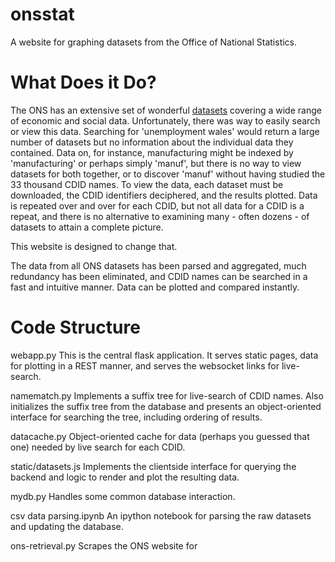onsstat
=======

A website for graphing datasets from the Office of National Statistics.

What Does it Do?
================

The ONS has an extensive set of wonderful [datasets](http://www.ons.gov.uk/ons/datasets-and-tables/index.html?content-type=Dataset&pubdateRangeType=allDates&sortBy=pubdate&sortDirection=DESCENDING&newquery=*&pageSize=50&applyFilters=true&content-type-orig=%22Dataset%22+OR+content-type_original%3A%22Reference+table%22) covering a wide range
of economic and social data. Unfortunately, there was way to easily search or 
view this data. Searching for 'unemployment wales' would return a large number of
datasets but no information about the individual data they contained. Data on, for 
instance, manufacturing might be indexed by 'manufacturing' or perhaps simply 'manuf',
but there is no way to view datasets for both together, or to discover 'manuf' without
having studied the 33 thousand CDID names. To view the data, each dataset must be 
downloaded, the CDID identifiers deciphered, and the results plotted. Data is repeated 
over and over for each CDID, but not all data for a CDID is a repeat, and there is no
alternative to examining many - often dozens - of datasets to attain a complete 
picture.

This website is designed to change that.

The data from all ONS datasets has been parsed and aggregated, much redundancy 
has been eliminated, and CDID names can be searched in a fast and intuitive manner.
Data can be plotted and compared instantly.


Code Structure
==============

webapp.py
This is the central flask application. It serves static pages, data for plotting in a 
REST manner, and serves the websocket links for live-search.

namematch.py
Implements a suffix tree for live-search of CDID names. Also initializes the suffix tree
from the database and presents an object-oriented interface for searching the tree, 
including ordering of results.


datacache.py
Object-oriented cache for data (perhaps you guessed that one) needed by live search for each CDID.

static/datasets.js
Implements the clientside interface for querying the backend and logic to render and plot the 
resulting data.

mydb.py
Handles some common database interaction.

csv data parsing.ipynb
An ipython notebook for parsing the raw datasets and updating the database.

ons-retrieval.py
Scrapes the ONS website for 
